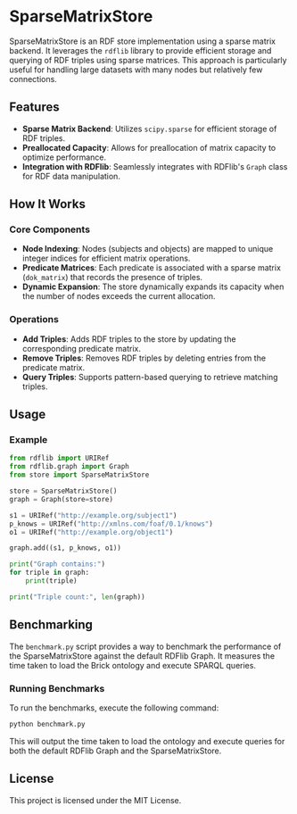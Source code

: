 # SparseMatrixStore

SparseMatrixStore is an RDF store implementation using a sparse matrix backend. It leverages the `rdflib` library to provide efficient storage and querying of RDF triples using sparse matrices. This approach is particularly useful for handling large datasets with many nodes but relatively few connections.

## Features

- **Sparse Matrix Backend**: Utilizes `scipy.sparse` for efficient storage of RDF triples.
- **Preallocated Capacity**: Allows for preallocation of matrix capacity to optimize performance.
- **Integration with RDFlib**: Seamlessly integrates with RDFlib's `Graph` class for RDF data manipulation.

## How It Works

### Core Components

- **Node Indexing**: Nodes (subjects and objects) are mapped to unique integer indices for efficient matrix operations.
- **Predicate Matrices**: Each predicate is associated with a sparse matrix (`dok_matrix`) that records the presence of triples.
- **Dynamic Expansion**: The store dynamically expands its capacity when the number of nodes exceeds the current allocation.

### Operations

- **Add Triples**: Adds RDF triples to the store by updating the corresponding predicate matrix.
- **Remove Triples**: Removes RDF triples by deleting entries from the predicate matrix.
- **Query Triples**: Supports pattern-based querying to retrieve matching triples.

## Usage

### Example

```python
from rdflib import URIRef
from rdflib.graph import Graph
from store import SparseMatrixStore

store = SparseMatrixStore()
graph = Graph(store=store)

s1 = URIRef("http://example.org/subject1")
p_knows = URIRef("http://xmlns.com/foaf/0.1/knows")
o1 = URIRef("http://example.org/object1")

graph.add((s1, p_knows, o1))

print("Graph contains:")
for triple in graph:
    print(triple)

print("Triple count:", len(graph))
```

## Benchmarking

The `benchmark.py` script provides a way to benchmark the performance of the SparseMatrixStore against the default RDFlib Graph. It measures the time taken to load the Brick ontology and execute SPARQL queries.

### Running Benchmarks

To run the benchmarks, execute the following command:

```bash
python benchmark.py
```

This will output the time taken to load the ontology and execute queries for both the default RDFlib Graph and the SparseMatrixStore.

## License

This project is licensed under the MIT License.
